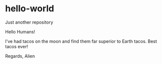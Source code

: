 # hello-world
Just another repository

Hello Humans!

I've had tacos on the moon and find them far superior to Earth tacos.
Best tacos ever!

Regards,
Alien
